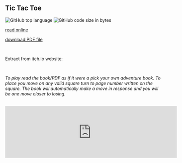 ## Tic Tac Toe
<!-- META An unbeatable amalgamation of a pick your own adventure book and the game naughts and crosses META -->

![GitHub top language](https://img.shields.io/github/languages/top/ollielynas/tick-tack-toe-book )
![GitHub code size in bytes](https://img.shields.io/github/languages/code-size/ollielynas/tick-tack-toe-book )



[read online](https://itch.io/embed-upload/7949497?color=bdf567)

[download PDF file](https://ollie-lynas.itch.io/the-ultimate-guide-to-naughts-and-crosses/purchase)

<br>

Extract from itch.io website:

<br>

*To play read the book/PDF as if it were a pick your own adventure book. To place you move on any valid square turn to page number written on the square. The book will automatically make a move in response and you will be one move closer to losing.*

<br>

<iframe frameborder="0" src="https://itch.io/embed/2078262" width="552" height="167"><a href="https://ollie-lynas.itch.io/the-ultimate-guide-to-naughts-and-crosses">The Ultimate Guide To Tic Tac Toe by Ollie lynas</a></iframe>
<!-- LAST EDITED 1700522411 LAST EDITED-->